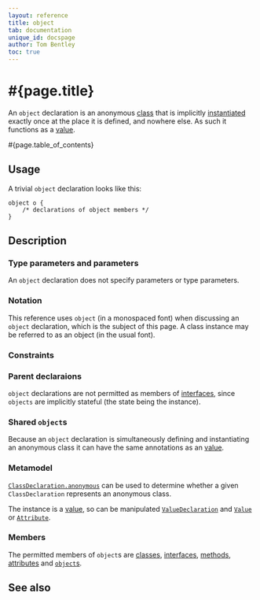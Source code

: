 ```yaml
---
layout: reference
title: object
tab: documentation
unique_id: docspage
author: Tom Bentley
toc: true
---
```


# #{page.title}

An `object` declaration is an anonymous [class](../class) that is 
implicitly [instantiated](../../expression/class-instantiation)
exactly once at the place it is defined, and nowhere else. As such it 
functions as a [value](../value).

#{page.table_of_contents}

## Usage 

A trivial `object` declaration looks like this:

<!-- try: -->
    object o {
        /* declarations of object members */
    }

## Description

### Type parameters and parameters

An `object` declaration does not specify parameters or type parameters.

### Notation

This reference uses `object` (in a monospaced font) when discussing an `object`
declaration, which is the subject of this page. A class instance may be 
referred to as an object (in the usual font).

### Constraints

### Parent declaraions

`object` declarations are not permitted as members of 
[interfaces](../interface), since `objects` are implicitly stateful 
(the state being the instance).

### Shared `object`s

Because an `object` declaration is simultaneously defining and instantiating an 
anonymous class it can have the same annotations as an 
[value](../value).

### Metamodel

[`ClassDeclaration.anonymous`](#{site.urls.apidoc_current}/meta/declaration/ClassDeclaration.type.html#anonymous) 
can be used to determine whether a given `ClassDeclaration` represents an anonymous class. 

The instance is a [value](../value), so can be manipulated 
[`ValueDeclaration`](#{site.urls.apidoc_current}/meta/declaration/ValueDeclaration.type.html) and 
[`Value`](#{site.urls.apidoc_current}/meta/model/Value.type.html) or 
[`Attribute`](#{site.urls.apidoc_current}/meta/model/Attribute.type.html).

### Members

The permitted members of `object`s are [classes](../class), 
[interfaces](../interface), 
[methods](../method), 
[attributes](../attribute)
and [`object`s](../object).

## See also



